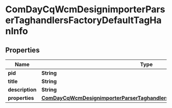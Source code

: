 

# ComDayCqWcmDesignimporterParserTaghandlersFactoryDefaultTagHanInfo

## Properties

Name | Type | Description | Notes
------------ | ------------- | ------------- | -------------
**pid** | **String** |  |  [optional]
**title** | **String** |  |  [optional]
**description** | **String** |  |  [optional]
**properties** | [**ComDayCqWcmDesignimporterParserTaghandlersFactoryDefaultTagHanProperties**](ComDayCqWcmDesignimporterParserTaghandlersFactoryDefaultTagHanProperties.md) |  |  [optional]



